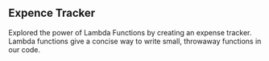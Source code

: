 ## Expence Tracker

Explored the power of Lambda Functions by creating an expense tracker. <br>
Lambda functions give a concise way to write small, throwaway functions in our code.
